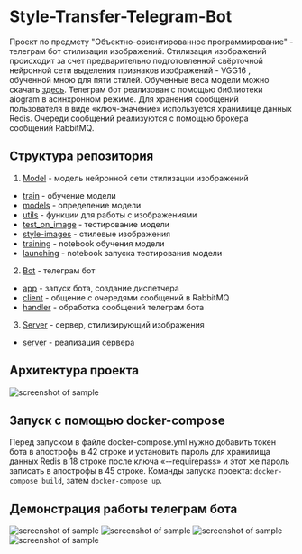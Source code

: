 # Style-Transfer-Telegram-Bot
Проект по предмету "Объектно-ориентированное программирование" - телеграм бот стилизации изображений. Стилизация изображений происходит за счет предварительно подготовленной свёрточной нейронной сети выделения признаков изображений - VGG16 , обученной мною для пяти стилей. Обученные веса модели можно скачать [здесь](https://disk.yandex.ru/d/0HQSxoOTknugWw). Телеграм бот реализован с помощью библиотеки aiogram в асинхронном режиме. Для хранения сообщений пользователя в виде «ключ-значение» используется хранилище данных Redis. Очереди сообщений реализуются с помощью брокера сообщений RabbitMQ.
## Структура репозитория
1. [Model](https://github.com/VetaShine/Style-Transfer-Telegram-Bot/tree/main/model) - модель нейронной сети стилизации изображений 
* [train](https://github.com/VetaShine/Style-Transfer-Telegram-Bot/blob/main/model/train.py) - обучение модели
* [models](https://github.com/VetaShine/Style-Transfer-Telegram-Bot/blob/main/model/models.py) - определение модели
* [utils](https://github.com/VetaShine/Style-Transfer-Telegram-Bot/blob/main/model/utils.py) - функции для работы с изображениями
* [test_on_image](https://github.com/VetaShine/Style-Transfer-Telegram-Bot/blob/main/model/test_on_image.py) - тестирование модели
* [style-images](https://github.com/VetaShine/Style-Transfer-Telegram-Bot/tree/main/model/style-images) - стилевые изображения
* [training](https://github.com/VetaShine/Style-Transfer-Telegram-Bot/blob/main/model/Neural_Style_Transfer_Training.ipynb) - notebook обучения модели 
* [launching](https://github.com/VetaShine/Style-Transfer-Telegram-Bot/blob/main/model/Neural_Style_Transfer_Launching.ipynb) - notebook запуска тестирования модели
2. [Bot](https://github.com/VetaShine/Style-Transfer-Telegram-Bot/tree/main/bot) - телеграм бот
* [app](https://github.com/VetaShine/Style-Transfer-Telegram-Bot/blob/main/bot/app.py) - запуск бота, создание диспетчера
* [client](https://github.com/VetaShine/Style-Transfer-Telegram-Bot/blob/main/bot/client.py) - общение с очередями сообщений в RabbitMQ
* [handler](https://github.com/VetaShine/Style-Transfer-Telegram-Bot/blob/main/bot/handler.py) - обработка сообщений телеграм бота 
3. [Server](https://github.com/VetaShine/Style-Transfer-Telegram-Bot/tree/main/server) - сервер, стилизирующий изображения 
* [server](https://github.com/VetaShine/Style-Transfer-Telegram-Bot/blob/main/server/server.py) - реализация сервера
## Архитектура проекта
![screenshot of sample](https://github.com/VetaShine/OOPch/blob/main/img.jpg)
## Запуск с помощью docker-compose
Перед запуском в файле docker-compose.yml нужно добавить токен бота в апострофы в 42 строке и установить пароль для хранилища данных Redis в 18 строке после ключа «--requirepass» и этот же пароль записать в апострофы в 45 строке. Команды запуска проекта: `docker-compose build`, затем `docker-compose up`.
## Демонстрация работы телеграм бота
![screenshot of sample](https://github.com/VetaShine/OOPch/blob/main/1.jpg)
![screenshot of sample](https://github.com/VetaShine/OOPch/blob/main/2.jpg)
![screenshot of sample](https://github.com/VetaShine/OOPch/blob/main/3.jpg)
![screenshot of sample](https://github.com/VetaShine/OOPch/blob/main/4.jpg)

